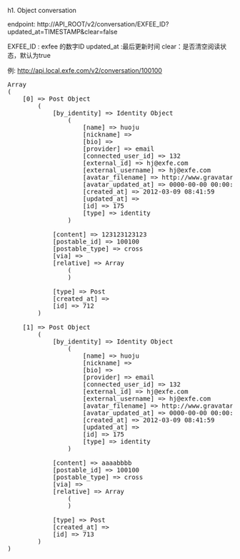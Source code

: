 h1. Object conversation


endpoint: http://API_ROOT/v2/conversation/EXFEE_ID?updated_at=TIMESTAMP&clear=false

EXFEE_ID : exfee 的数字ID
updated_at :最后更新时间
clear：是否清空阅读状态，默认为true


例: http://api.local.exfe.com/v2/conversation/100100

<pre>
Array
(
    [0] => Post Object
        (
            [by_identity] => Identity Object
                (
                    [name] => huoju
                    [nickname] => 
                    [bio] => 
                    [provider] => email
                    [connected_user_id] => 132
                    [external_id] => hj@exfe.com
                    [external_username] => hj@exfe.com
                    [avatar_filename] => http://www.gravatar.com/avatar/e461fe2d48746288ffef676def2f6e82?d=DEFAULT_AVATAR_URL
                    [avatar_updated_at] => 0000-00-00 00:00:00
                    [created_at] => 2012-03-09 08:41:59
                    [updated_at] => 
                    [id] => 175
                    [type] => identity
                )

            [content] => 123123123123
            [postable_id] => 100100
            [postable_type] => cross
            [via] => 
            [relative] => Array
                (
                )

            [type] => Post
            [created_at] => 
            [id] => 712
        )

    [1] => Post Object
        (
            [by_identity] => Identity Object
                (
                    [name] => huoju
                    [nickname] => 
                    [bio] => 
                    [provider] => email
                    [connected_user_id] => 132
                    [external_id] => hj@exfe.com
                    [external_username] => hj@exfe.com
                    [avatar_filename] => http://www.gravatar.com/avatar/e461fe2d48746288ffef676def2f6e82?d=DEFAULT_AVATAR_URL
                    [avatar_updated_at] => 0000-00-00 00:00:00
                    [created_at] => 2012-03-09 08:41:59
                    [updated_at] => 
                    [id] => 175
                    [type] => identity
                )

            [content] => aaaabbbb
            [postable_id] => 100100
            [postable_type] => cross
            [via] => 
            [relative] => Array
                (
                )

            [type] => Post
            [created_at] => 
            [id] => 713
        )
)
</pre>